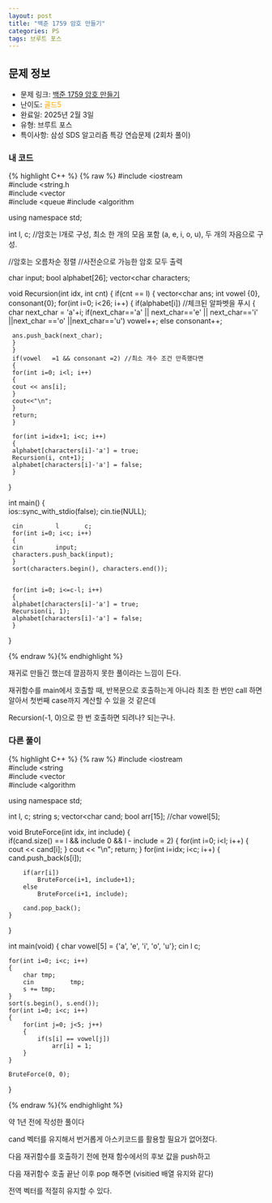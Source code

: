 ```yaml
---
layout: post
title: "백준 1759 암호 만들기"
categories: PS
tags: 브루트 포스
---
```


## 문제 정보
- 문제 링크: [백준 1759 암호 만들기](https://www.acmicpc.net/problem/1759)
- 난이도: <span style="color:#FFA500">골드5</span>
- 완료일: 2025년 2월 3일
- 유형: 브루트 포스
- 특이사항: 삼성 SDS 알고리즘 특강 연습문제 (2회차 풀이)

### 내 코드

{% highlight C++ %} {% raw %}
#include <iostream	
#include <string.h	
#include <vector	
#include <queue	
#include <algorithm	

using namespace std;

int l, c; //암호는 l개로 구성, 최소 한 개의 모음 포함 (a, e, i, o, u), 두 개의 자음으로 구성.

//암호는 오름차순 정렬
//사전순으로 가능한 암호 모두 출력 

char input;
bool alphabet[26];
vector<char	 characters;

void Recursion(int idx, int cnt)
{
	 if(cnt == l)
	 {
	 vector<char	 ans;
	 int vowel {0}, consonant{0};
	 for(int i=0; i<26; i++)
	 {
	 if(alphabet[i]) //체크된 알파벳을 푸시
	 {
	 char next_char = 'a'+i;
	 if(next_char=='a' || next_char=='e' || next_char=='i' ||next_char =='o' ||next_char=='u')
	 vowel++;
	 else
	 consonant++;
	 
	 ans.push_back(next_char);
	 }
	 }
	 if(vowel	=1 && consonant	=2) //최소 개수 조건 만족했다면
	 {
	 for(int i=0; i<l; i++)
	 {
	 cout << ans[i];
	 }
	 cout<<"\n";
	 }
	 return;
	 }

	 for(int i=idx+1; i<c; i++)
	 {
	 alphabet[characters[i]-'a'] = true;
	 Recursion(i, cnt+1);
	 alphabet[characters[i]-'a'] = false;
	 }
}

int main()
{  
	 ios::sync_with_stdio(false);
	 cin.tie(NULL);

	 cin 		 l 		 c;
	 for(int i=0; i<c; i++)
	 {
	 cin 		 input;
	 characters.push_back(input);
	 }
	 sort(characters.begin(), characters.end());
	 
	 
	 for(int i=0; i<=c-l; i++)
	 {
	 alphabet[characters[i]-'a'] = true;
	 Recursion(i, 1);
	 alphabet[characters[i]-'a'] = false;
	 }
}

{% endraw %}{% endhighlight %}

재귀로 만들긴 했는데 깔끔하지 못한 풀이라는 느낌이 든다.

재귀함수를 main에서 호출할 때, 반복문으로 호출하는게 아니라 최초 한 번만 call 하면 알아서 첫번째 case까지 계산할 수 있을 것 같은데 

Recursion(-1, 0)으로 한 번 호출하면 되려나? 되는구나.

### 다른 풀이

{% highlight C++ %} {% raw %}
#include <iostream	
#include <string	
#include <vector	
#include <algorithm	

using namespace std;

int l, c;
string s;
vector<char	 cand;
bool arr[15];
//char vowel[5];

void BruteForce(int idx, int include)
{	
	if(cand.size() == l && include 	 0 && l - include 	= 2)
	{
		for(int i=0; i<l; i++)
		{
			cout << cand[i];
		}
		cout << "\n";
		return;
	}
	for(int i=idx; i<c; i++)
	{
		cand.push_back(s[i]);
		
		if(arr[i])
			BruteForce(i+1, include+1);	
		else
			BruteForce(i+1, include);
		
		cand.pop_back();
	}
}

int main(void)
{
	char vowel[5] = {'a', 'e', 'i', 'o', 'u'};
	cin 		 l 		 c;
	
	for(int i=0; i<c; i++)
	{
		char tmp;
		cin 		 tmp;
		s += tmp;
	}
	sort(s.begin(), s.end());
	for(int i=0; i<c; i++)
	{
		for(int j=0; j<5; j++)
		{
			if(s[i] == vowel[j])
				arr[i] = 1;
		}
	}
	
	BruteForce(0, 0);
}

{% endraw %}{% endhighlight %}

약 1년 전에 작성한 풀이다

cand 벡터를 유지해서 번거롭게 아스키코드를 활용할 필요가 없어졌다.

다음 재귀함수를 호출하기 전에 현재 함수에서의 후보 값을 push하고 

다음 재귀함수 호출 끝난 이후 pop 해주면 (visitied 배열 유지와 같다)

전역 벡터를 적절히 유지할 수 있다.
